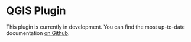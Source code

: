 # QGIS Plugin

This plugin is currently in development. You can find the most up-to-date documentation <a href="https://github.com/Cadasta/cadasta-qgis-plugin/wiki/Installation" target="_blank">on Github</a>. 